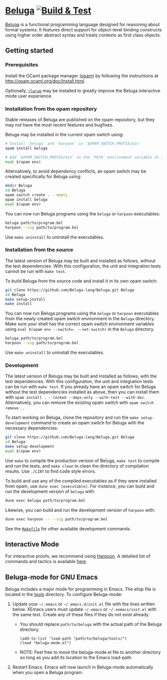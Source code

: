 # [Beluga](http://complogic.cs.mcgill.ca/beluga/ "Beluga home page")  [![Build & Test](https://github.com/Beluga-lang/Beluga/actions/workflows/build-and-test.yml/badge.svg)](https://github.com/Beluga-lang/Beluga/actions/workflows/build-and-test.yml)

[Beluga](http://complogic.cs.mcgill.ca/beluga/ "Beluga home page") is a functional programming language designed for reasoning about formal systems.
It features direct support for object-level binding constructs using higher order abstract syntax and treats contexts as first class objects.

## Getting started

### Prerequisites

Install the OCaml package manager ([opam](http://opam.ocaml.org/)) by following the instructions at <http://opam.ocaml.org/doc/Install.html>.

Optionally, [`rlwrap`](https://github.com/hanslub42/rlwrap) may be installed to greatly improve the Beluga interactive mode user experience.

### Installation from the opam repository

Stable releases of Beluga are published on the opam repository, but they may not have the most recent features and bugfixes.

Beluga may be installed in the current opam switch using:

```bash
# Install `beluga` and `harpoon` in `$OPAM_SWITCH_PREFIX/bin`
opam install beluga

# Add `$OPAM_SWITCH_PREFIX/bin` to the `PATH` environment variable in the current shell
eval $(opam env)
```

Alternatively, to avoid dependency conflicts, an opam switch may be created specifically for Beluga using:

```bash
mkdir Beluga
cd Beluga
opam switch create . --empty
opam install beluga
eval $(opam env)
```

You can now run Beluga programs using the `beluga` or `harpoon` executables:

```bash
beluga path/to/program.bel
harpoon --sig path/to/program.bel
```

Use `make uninstall` to uninstall the executables.

### Installation from the source

The latest version of Beluga may be built and installed as follows, without the test dependencies.
With this configuration, the unit and integration tests cannot be run with `make test`.

To build Beluga from the source code and install it in its own opam switch:

```bash
git clone https://github.com/Beluga-lang/Beluga.git Beluga
cd Beluga
make setup-install
make install
```

You can now run Beluga programs using the `beluga` or `harpoon` executables from the newly created opam switch environment in the `Beluga` directory.
Make sure your shell has the correct opam switch environment variables using `eval $(opam env --switch=. --set-switch)` in the `Beluga` directory.

```bash
beluga path/to/program.bel
harpoon --sig path/to/program.bel
```

Use `make uninstall` to uninstall the executables.

### Development

The latest version of Beluga may be built and installed as follows, with the test dependencies.
With this configuration, the unit and integration tests can be run with `make test`.
If you already have an opam switch for Beluga without the test dependencies installed as above, then you can install them with `opam install . --locked --deps-only --with-test --with-doc`.
Alternatively, you can remove the existing opam switch with `opam switch remove .`.

To start working on Beluga, clone the repository and run the `make setup-development` command to create an opam switch for Beluga with the necessary dependencies:

```bash
git clone https://github.com/Beluga-lang/Beluga.git Beluga
cd Beluga
make setup-development
eval $(opam env)
```

Use `make` to compile the production version of Beluga, `make test` to compile and run the tests, and `make clean` to clean the directory of compilation results.
Use `./LINT` to find code style errors.

To build and use any of the compiled executables as if they were installed from opam, use `dune exec [executable]`.
For instance, you can build and run the development version of `beluga` with:

```bash
dune exec beluga path/to/program.bel
```

Likewise, you can build and run the development version of `harpoon` with:

```bash
dune exec harpoon -- --sig path/to/program.bel
```

See the [`Makefile`](./Makefile) for other available development commands.

## Interactive Mode

For interactive proofs, we recommend using [Harpoon](https://beluga-lang.readthedocs.io/en/latest/harpoon/index.html).
A detailed list of commands and tactics is available [here](https://beluga-lang.readthedocs.io/en/latest/harpoon/interactive-reference.html).

## Beluga-mode for GNU Emacs

Beluga includes a major mode for programming in Emacs.
The elisp file is located in the [tools](./tools) directory.
To configure Beluga-mode:

1. Update your `~/.emacs` or `~/.emacs.d/init.el` file with the lines written below.
   XEmacs users must update `~/.emacs` or `~/.xemacs/init.el` with the same text.
   Create any of these files if they do not exist already.
   * You should replace `path/to/beluga` with the actual path of the Beluga directory.
     ```
     (add-to-list 'load-path "path/to/beluga/tools/")
     (load "beluga-mode.el")
     ```
   * NOTE: Feel free to move the beluga-mode.el file to another directory so long as you add its location to the Emacs load-path.

2. Restart Emacs.
   Emacs will now launch in Beluga-mode automatically when you open a Beluga program.

